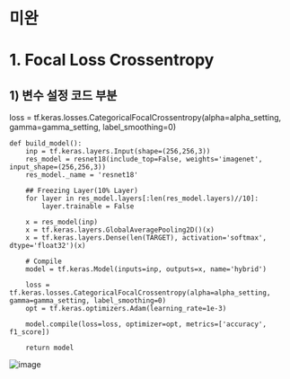 # 미완
# 1. Focal Loss Crossentropy

## 1) 변수 설정 코드 부분
loss = tf.keras.losses.CategoricalFocalCrossentropy(alpha=alpha_setting, gamma=gamma_setting, label_smoothing=0)

```
def build_model():
    inp = tf.keras.layers.Input(shape=(256,256,3))
    res_model = resnet18(include_top=False, weights='imagenet', input_shape=(256,256,3))
    res_model._name = 'resnet18'

    ## Freezing Layer(10% Layer)
    for layer in res_model.layers[:len(res_model.layers)//10]:
        layer.trainable = False

    x = res_model(inp)
    x = tf.keras.layers.GlobalAveragePooling2D()(x)
    x = tf.keras.layers.Dense(len(TARGET), activation='softmax', dtype='float32')(x)

    # Compile
    model = tf.keras.Model(inputs=inp, outputs=x, name='hybrid')

    loss = tf.keras.losses.CategoricalFocalCrossentropy(alpha=alpha_setting, gamma=gamma_setting, label_smoothing=0)
    opt = tf.keras.optimizers.Adam(learning_rate=1e-3)

    model.compile(loss=loss, optimizer=opt, metrics=['accuracy', f1_score])

    return model
```

![image](https://github.com/user-attachments/assets/812d8a73-00b4-4ace-9d6e-c3fb8b1c50e1)
